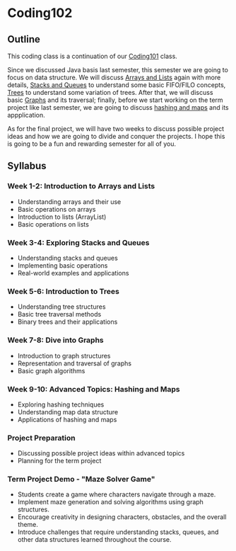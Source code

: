 # Coding102

## Outline
This coding class is a continuation of our [Coding101](https://github.com/Kiwee-Co/Coding101) class.  

Since we discussed Java basis last semester, this semester we are going to focus on data structure.  We will discuss [Arrays and Lists](01.Arrays_and_Lists/) again with more details, [Stacks and Queues](02.Stacks_and_Queues/) to understand some basic FIFO/FILO concepts, [Trees](03.Trees/) to understand some variation of trees.  After that, we will discuss basic [Graphs](04.Graphs/) and its traversal; finally, before we start working on the term project like last semester, we are going to discuss [hashing and maps](05.Hashing_and_Maps/) and its appplication.  

As for the final project, we will have two weeks to discuss possible project ideas and how we are going to divide and conquer the projects.  I hope this is going to be a fun and rewarding semester for all of you.

## Syllabus

### Week 1-2: Introduction to Arrays and Lists
  - Understanding arrays and their use
  - Basic operations on arrays
  - Introduction to lists (ArrayList)
  - Basic operations on lists

### Week 3-4: Exploring Stacks and Queues
  - Understanding stacks and queues
  - Implementing basic operations
  - Real-world examples and applications

### Week 5-6: Introduction to Trees
  - Understanding tree structures
  - Basic tree traversal methods
  - Binary trees and their applications

### Week 7-8: Dive into Graphs
  - Introduction to graph structures
  - Representation and traversal of graphs
  - Basic graph algorithms

### Week 9-10: Advanced Topics: Hashing and Maps
  - Exploring hashing techniques
  - Understanding map data structure
  - Applications of hashing and maps

### Project Preparation
  - Discussing possible project ideas within advanced topics
  - Planning for the term project

### Term Project Demo - "Maze Solver Game"
  - Students create a game where characters navigate through a maze.
  - Implement maze generation and solving algorithms using graph structures.
  - Encourage creativity in designing characters, obstacles, and the overall theme.
  - Introduce challenges that require understanding stacks, queues, and other data structures learned throughout the course.



